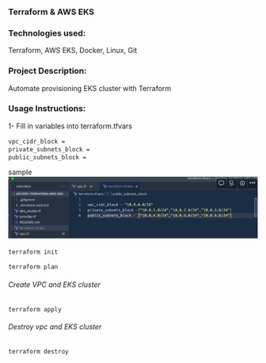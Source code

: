 ### Terraform & AWS EKS

### Technologies used:

Terraform, AWS EKS, Docker, Linux, Git

### Project Description:

Automate provisioning EKS cluster with Terraform

### Usage Instructions:

1- Fill in variables into terraform.tfvars

```
vpc_cidr_block =
private_subnets_block =
public_subnets_block =
```

sample
![images](images/Screenshot%202023-04-22%20at%205.38.47%20pm.png)

```
terraform init
```

```
terraform plan
```

###### Create VPC and EKS cluster

```
terraform apply
```

###### Destroy vpc and EKS cluster

```
terraform destroy
```
